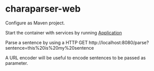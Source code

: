 # charaparser-web

Configure as Maven project.

Start the container with services by running [Application](https://github.com/biosemantics/charaparser-web/blob/master/src/main/java/edu/arizona/biosemantics/semanticmarkup/web/Application.java)

Parse a sentence by using a HTTP GET http://localhost:8080/parse?sentence=this%20is%20my%20sentence

A URL encoder will be useful to encode sentences to be passed as parameter.
